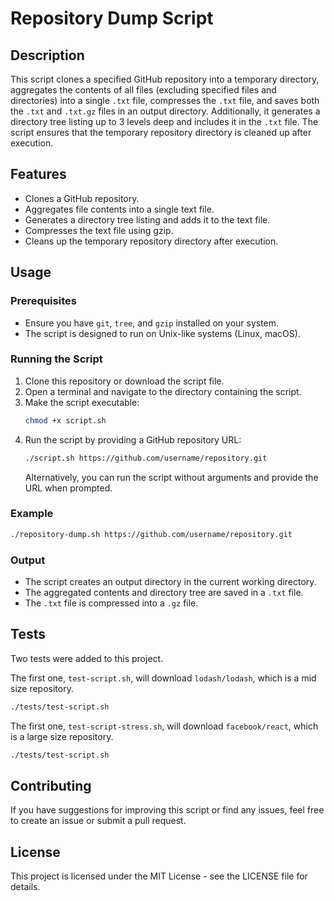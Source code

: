 # Repository Dump Script

## Description

This script clones a specified GitHub repository into a temporary directory, aggregates the contents of all files (excluding specified files and directories) into a single `.txt` file, compresses the `.txt` file, and saves both the `.txt` and `.txt.gz` files in an output directory. Additionally, it generates a directory tree listing up to 3 levels deep and includes it in the `.txt` file. The script ensures that the temporary repository directory is cleaned up after execution.

## Features

- Clones a GitHub repository.
- Aggregates file contents into a single text file.
- Generates a directory tree listing and adds it to the text file.
- Compresses the text file using gzip.
- Cleans up the temporary repository directory after execution.

## Usage

### Prerequisites

- Ensure you have `git`, `tree`, and `gzip` installed on your system.
- The script is designed to run on Unix-like systems (Linux, macOS).

### Running the Script

1. Clone this repository or download the script file.
2. Open a terminal and navigate to the directory containing the script.
3. Make the script executable:
   ```sh
   chmod +x script.sh
   ```
4. Run the script by providing a GitHub repository URL:
   ```sh
   ./script.sh https://github.com/username/repository.git
   ```
   Alternatively, you can run the script without arguments and provide the URL when prompted.

### Example

```sh
./repository-dump.sh https://github.com/username/repository.git
```

### Output

- The script creates an output directory in the current working directory.
- The aggregated contents and directory tree are saved in a `.txt` file.
- The `.txt` file is compressed into a `.gz` file.

## Tests

Two tests were added to this project.

The first one, `test-script.sh`, will download `lodash/lodash`, which is a mid size repository.

```sh
./tests/test-script.sh
```

The first one, `test-script-stress.sh`, will download `facebook/react`, which is a large size repository.

```sh
./tests/test-script.sh
```

## Contributing

If you have suggestions for improving this script or find any issues, feel free to create an issue or submit a pull request.

## License

This project is licensed under the MIT License - see the LICENSE file for details.
